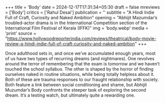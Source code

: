 +++
title = 'Body'
date = 2024-12-17T17:31:34+05:30
draft = false
mreviews = ['Body']
critics = ['Rahul Desai']
publication = ''
subtitle = "A Hindi Indie Full of Craft, Curiosity and Naked Ambition"
opening = "Abhijit Mazumdar’s troubled-actor drama is in the International Competition section of the International Film Festival of Kerala (IFFK)"
img = 'body.webp'
media = 'print'
source = "https://www.hollywoodreporterindia.com/reviews/theatrical/body-movie-review-a-hindi-indie-full-of-craft-curiosity-and-naked-ambition"
+++

Once adulthood sets in, and once we’ve accumulated enough years, most of us have two types of recurring dreams (and nightmares). One revolves around the terror of remembering that the exam is tomorrow and we haven’t touched the school syllabus. The other is shaped by the horror of finding ourselves naked in routine situations, while being totally helpless about it. Both of these are trauma responses to our fraught relationship with society. Both feature a link between social conditioning and shame, but Abhijit Muzumdar’s Body confronts the steeper task of exploring the second dream. It’s a testing watch, but ultimately quite a rewarding one.
